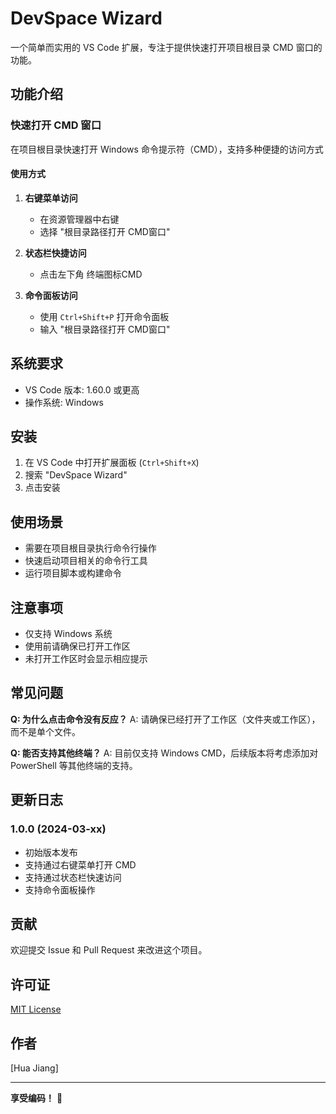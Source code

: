# DevSpace Wizard

一个简单而实用的 VS Code 扩展，专注于提供快速打开项目根目录 CMD 窗口的功能。

## 功能介绍

### 快速打开 CMD 窗口

在项目根目录快速打开 Windows 命令提示符（CMD），支持多种便捷的访问方式

#### 使用方式

1. **右键菜单访问**

   - 在资源管理器中右键
   - 选择 "根目录路径打开 CMD窗口"
2. **状态栏快捷访问**

   - 点击左下角 终端图标CMD
3. **命令面板访问**

   - 使用 `Ctrl+Shift+P` 打开命令面板
   - 输入 "根目录路径打开 CMD窗口"

## 系统要求

- VS Code 版本: 1.60.0 或更高
- 操作系统: Windows

## 安装

1. 在 VS Code 中打开扩展面板 (`Ctrl+Shift+X`)
2. 搜索 "DevSpace Wizard"
3. 点击安装

## 使用场景

- 需要在项目根目录执行命令行操作
- 快速启动项目相关的命令行工具
- 运行项目脚本或构建命令

## 注意事项

- 仅支持 Windows 系统
- 使用前请确保已打开工作区
- 未打开工作区时会显示相应提示

## 常见问题

**Q: 为什么点击命令没有反应？**
A: 请确保已经打开了工作区（文件夹或工作区），而不是单个文件。

**Q: 能否支持其他终端？**
A: 目前仅支持 Windows CMD，后续版本将考虑添加对 PowerShell 等其他终端的支持。

## 更新日志

### 1.0.0 (2024-03-xx)

- 初始版本发布
- 支持通过右键菜单打开 CMD
- 支持通过状态栏快速访问
- 支持命令面板操作

## 贡献

欢迎提交 Issue 和 Pull Request 来改进这个项目。

## 许可证

[MIT License](LICENSE)

## 作者

[Hua Jiang]

---

**享受编码！** 🚀
